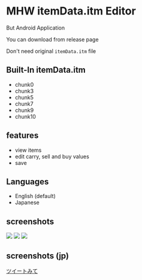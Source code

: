 # MHW itemData.itm Editor
But Android Application

You can download from release page

Don't need original `itemData.itm` file

## Built-In itemData.itm
* chunk0
* chunk3
* chunk5
* chunk7
* chunk9
* chunk10

## features
* view items
* edit carry, sell and buy values
* save

## Languages
* English (default)
* Japanese

## screenshots
![](https://pbs.twimg.com/media/EA_Q9nVUEAA91QN.jpg:small)
![](https://pbs.twimg.com/media/EA_Q98xU0AAce83.jpg:small)
![](https://pbs.twimg.com/media/EA_Q-RoUcAIVhLF.jpg:small)

## screenshots (jp)
[ツイートみて](https://twitter.com/sugtao4423/status/1157373360222818304)